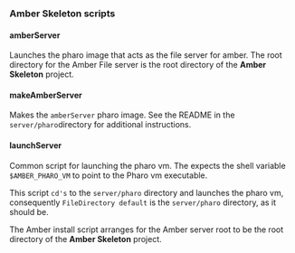 ### Amber Skeleton scripts

#### amberServer

Launches the pharo image that acts as the file server for amber. The
root directory for the Amber File server is the root directory of the
**Amber Skeleton** project.

#### makeAmberServer

Makes the `amberServer` pharo image. See the README in the
`server/pharo`directory for additional instructions.

#### launchServer

Common script for launching the pharo vm. The expects the shell
variable `$AMBER_PHARO_VM` to point to the Pharo vm executable. 

This script `cd's` to the `server/pharo` directory and launches the pharo vm, consequently `FileDirectory default` is the `server/pharo` directory, as it should be.

The Amber install script arranges for the Amber server root to be the
root directory of the **Amber Skeleton** project.
